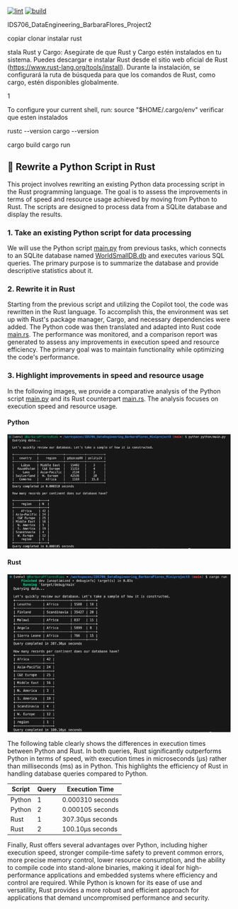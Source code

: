 [![lint](https://github.com/nogibjj/IDS706_DataEngineering_BarbaraFlores_Project2/actions/workflows/lint.yml/badge.svg)](https://github.com/nogibjj/IDS706_DataEngineering_BarbaraFlores_Project2/actions/workflows/lint.yml)
[![build](https://github.com/nogibjj/IDS706_DataEngineering_BarbaraFlores_Project2/actions/workflows/build.yml/badge.svg)](https://github.com/nogibjj/IDS706_DataEngineering_BarbaraFlores_Project2/actions/workflows/build.yml)



IDS706_DataEngineering_BarbaraFlores_Project2

copiar clonar
instalar rust 

stala Rust y Cargo: Asegúrate de que Rust y Cargo estén instalados en tu sistema. Puedes descargar e instalar Rust desde el sitio web oficial de Rust (https://www.rust-lang.org/tools/install). Durante la instalación, se configurará la ruta de búsqueda para que los comandos de Rust, como cargo, estén disponibles globalmente.



1

To configure your current shell, run:
source "$HOME/.cargo/env"
verificar que esten instalados

rustc --version
cargo --version

cargo build
cargo run

## 📂 Rewrite a Python Script in Rust

This project involves rewriting an existing Python data processing script in the Rust programming language. The goal is to assess the improvements in terms of speed and resource usage achieved by moving from Python to Rust. The scripts are designed to process data from a SQLite database and display the results.

### 1. Take an existing Python script for data processing
We will use the Python script [main.py](https://github.com/nogibjj/IDS706_DataEngineering_BarbaraFlores_Miniproject8/blob/main/python/main.py) from previous tasks, which connects to an SQLite database named [WorldSmallDB.db](https://github.com/nogibjj/IDS706_DataEngineering_BarbaraFlores_Miniproject8/blob/main/data/WorldSmallDB.db) and executes various SQL queries. The primary purpose is to summarize the database and provide descriptive statistics about it.

### 2. Rewrite it in Rust
Starting from the previous script and utilizing the Copilot tool, the code was rewritten in the Rust language. To accomplish this, the environment was set up with Rust's package manager, Cargo, and necessary dependencies were added. The Python code was then translated and adapted into Rust code [main.rs](https://github.com/nogibjj/IDS706_DataEngineering_BarbaraFlores_Miniproject8/blob/main/rust/main.rs). The performance was monitored, and a comparison report was generated to assess any improvements in execution speed and resource efficiency. The primary goal was to maintain functionality while optimizing the code's performance.

### 3. Highlight improvements in speed and resource usage
In the following images, we provide a comparative analysis of the Python script [main.py](https://github.com/nogibjj/IDS706_DataEngineering_BarbaraFlores_Miniproject8/blob/main/python/main.py) and its Rust counterpart [main.rs](https://github.com/nogibjj/IDS706_DataEngineering_BarbaraFlores_Miniproject8/blob/main/rust/main.rs). The analysis focuses on execution speed and resource usage.

#### Python
![Python Performance](https://raw.githubusercontent.com/nogibjj/IDS706_DataEngineering_BarbaraFlores_Miniproject8/main/images/python_performance.png)

#### Rust
![Rust Performance](https://raw.githubusercontent.com/nogibjj/IDS706_DataEngineering_BarbaraFlores_Miniproject8/main/images/rust_performance.png)

The following table clearly shows the differences in execution times between Python and Rust. In both queries, Rust significantly outperforms Python in terms of speed, with execution times in microseconds (µs) rather than milliseconds (ms) as in Python. This highlights the efficiency of Rust in handling database queries compared to Python.

| Script | Query | Execution Time |
|--------|-------|-----------------|
| Python |   1   | 0.000310 seconds |
| Python |   2   | 0.000105 seconds |
| Rust   |   1   | 307.30µs seconds |
| Rust   |   2   | 100.10µs seconds |

Finally, Rust offers several advantages over Python, including higher execution speed, stronger compile-time safety to prevent common errors, more precise memory control, lower resource consumption, and the ability to compile code into stand-alone binaries, making it ideal for high-performance applications and embedded systems where efficiency and control are required. While Python is known for its ease of use and versatility, Rust provides a more robust and efficient approach for applications that demand uncompromised performance and security.





